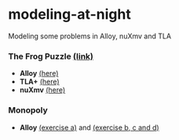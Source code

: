 # modeling-at-night
Modeling some problems in Alloy, nuXmv and TLA


### The Frog Puzzle [(link)](http://www.digyourowngrave.com/frog-jumping-puzzle/)

- __Alloy__ [(here)](https://github.com/vitorenesduarte/modeling-at-night/blob/master/the-frog-puzzle/frogs.als)
- __TLA+__ [(here)](https://github.com/vitorenesduarte/modeling-at-night/blob/master/the-frog-puzzle/frogs.tla)
- __nuXmv__ [(here)](https://github.com/vitorenesduarte/modeling-at-night/blob/master/the-frog-puzzle/frogs.smv)


### Monopoly

- __Alloy__ [(exercise a)](https://github.com/vitorenesduarte/modeling-at-night/blob/master/monopoly/monopoly_a.als) and [(exercise b, c and d)](https://github.com/vitorenesduarte/modeling-at-night/blob/master/monopoly/monopoly_b_c_d.als)

